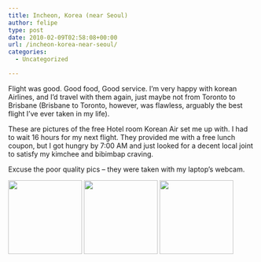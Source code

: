 ```yaml
---
title: Incheon, Korea (near Seoul)
author: felipe
type: post
date: 2010-02-09T02:58:08+00:00
url: /incheon-korea-near-seoul/
categories:
  - Uncategorized

---
```

Flight was good. Good food, Good service. I&#8217;m very happy with korean Airlines, and I&#8217;d travel with them again, just maybe not from Toronto to Brisbane (Brisbane to Toronto, however, was flawless, arguably the best flight I&#8217;ve ever taken in my life).

These are pictures of the free Hotel room Korean Air set me up with. I had to wait 16 hours for my next flight. They provided me with a free lunch coupon, but I got hungry by 7:00 AM and just looked for a decent local joint to satisfy my kimchee and bibimbap craving.

Excuse the poor quality pics &#8211; they were taken with my laptop&#8217;s webcam.

[<img class="alignnone size-thumbnail wp-image-574" title="Hotel Room" src="/wp-content/uploads/2010/02/235628-150x150.jpg" alt="" width="150" height="150" />][1] [<img class="alignnone size-thumbnail wp-image-573" title="Hotel Room" src="/wp-content/uploads/2010/02/235615-150x150.jpg" alt="" width="150" height="150" />][2] [<img class="alignnone size-thumbnail wp-image-572" title="Hotel Room" src="/wp-content/uploads/2010/02/235556-150x150.jpg" alt="" width="150" height="150" />][3]

 [1]: /wp-content/uploads/2010/02/235628.jpg
 [2]: /wp-content/uploads/2010/02/235615.jpg
 [3]: /wp-content/uploads/2010/02/235556.jpg